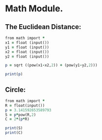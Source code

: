 Math Module.
============

The Euclidean Distance:
------------------------
`````ruby
from math import *
x1 = float (input())
y1 = float (input())
x2 = float (input())
y2 = float (input())

p = sqrt ((pow(x1-x2,2)) + (pow(y1-y2,2)))

print(p)
`````
Circle:
------
```````````ruby
from math import *
R = float(input())
p = 3.141592653589793
S = p*pow(R,2) 
C = 2*(p*R)

print(S)
print(C)
````````````````
